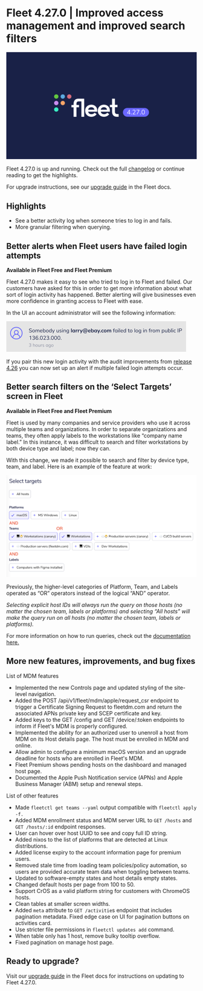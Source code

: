# Fleet 4.27.0 | Improved access management and improved search filters

![Fleet 4.27.0](../website/assets/images/articles/fleet-4.27.0-1600x900@2x.png)

Fleet 4.27.0 is up and running. Check out the full [changelog](https://github.com/fleetdm/fleet/releases/tag/fleet-v4.27.0) or continue reading to get the highlights.

For upgrade instructions, see our [upgrade guide](https://fleetdm.com/docs/deploying/upgrading-fleet) in the Fleet docs.

## Highlights

- See a better activity log when someone tries to log in and fails.
- More granular filtering when querying.

## Better alerts when Fleet users have failed login attempts
**Available in Fleet Free and Fleet Premium**

Fleet 4.27.0 makes it easy to see who tried to log in to Fleet and failed. Our customers have asked for this in order to get more information about what sort of login activity has happened. Better alerting will give businesses even more confidence in granting access to Fleet with ease.

In the UI an account administrator will see the following information:

![Login failed example](../website/assets/images/articles/login-failed-example-476x81.png)

If you pair this new login activity with the audit improvements from [release 4.26](https://fleetdm.com/releases/fleet-4.26.0) you can now set up an alert if multiple failed login attempts occur. 

## Better search filters on the ‘Select Targets’ screen in Fleet

**Available in Fleet Free and Fleet Premium**

Fleet is used by many companies and service providers who use it across multiple teams and organizations. In order to separate organizations and teams, they often apply labels to the workstations like “company name label.” In this instance, it was difficult to search and filter workstations by both device type and label; now they can. 

With this change, we made it possible to search and filter by device type, team, and label. Here is an example of the feature at work:

![Better search example](../website/assets/images/articles/better-search-filters-example-1600x859.png)

Previously, the higher-level categories of Platform, Team, and Labels operated as “OR” operators instead of the logical “AND” operator. 

_Selecting explicit host IDs will always run the query on those hosts (no matter the chosen team, labels or platforms) and selecting “All hosts” will make the query run on all hosts (no matter the chosen team, labels or platforms)._

For more information on how to run queries, check out the [documentation here.](https://fleetdm.com/docs/using-fleet/fleet-ui#run-a-query)

## More new features, improvements, and bug fixes

List of MDM features

- Implemented the new Controls page and updated styling of the site-level navigation.
- Added the POST /api/v1/fleet/mdm/apple/request_csr endpoint to trigger a Certificate Signing Request to fleetdm.com and return the associated APNs private key and SCEP certificate and key.
- Added keys to the GET /config and GET /device/:token endpoints to inform if Fleet's MDM is properly configured.
- Implemented the ability for an authorized user to unenroll a host from MDM on its Host details page. The host must be enrolled in MDM and online.
- Allow admin to configure a minimum macOS version and an upgrade deadline for hosts who are enrolled in Fleet's MDM.
- Fleet Premium shows pending hosts on the dashboard and managed host page.
- Documented the Apple Push Notification service (APNs) and Apple Business Manager (ABM) setup and renewal steps.

List of other features

- Made `fleetctl get teams --yaml` output compatible with `fleetctl apply -f.`
- Added MDM enrollment status and MDM server URL to `GET /hosts` and `GET /hosts/:id` endpoint responses.
- User can hover over host UUID to see and copy full ID string.
- Added nixos to the list of platforms that are detected at Linux distributions.
- Added license expiry to the account information page for premium users.
- Removed stale time from loading team policies/policy automation, so users are provided accurate team data when toggling between teams.
- Updated to software-empty states and host details empty states.
- Changed default hosts per page from 100 to 50.
- Support CrOS as a valid platform string for customers with ChromeOS hosts.
- Clean tables at smaller screen widths.
- Added `meta` attribute to `GET /activitie`s endpoint that includes pagination metadata. Fixed edge case
on UI for pagination buttons on activities card.
- Use stricter file permissions in `fleetctl updates add` command.
- When table only has 1 host, remove bulky tooltip overflow.
- Fixed pagination on manage host page.
## Ready to upgrade?
Visit our [upgrade guide](https://fleetdm.com/docs/deploying/upgrading-fleet) in the Fleet docs for instructions on updating to Fleet 4.27.0.

<meta name="category" value="releases">
<meta name="authorFullName" value="Noah Talerman">
<meta name="authorGitHubUsername" value="noahtalerman">
<meta name="publishedOn" value="2023-02-07">
<meta name="articleTitle" value="Fleet 4.27.0 | Improved access management and improved search filters">
<meta name="articleImageUrl" value="../website/assets/images/articles/fleet-4.27.0-1600x900@2x.png">
